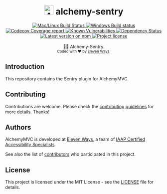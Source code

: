 <h1 align="center">
  <img src="https://protoblast.develry.be/media/static/alchemy-small.png" width=30 alt="Alchemy logo"/>
  <b>alchemy-sentry</b>
</h1>
<div align="center">
  <!-- CI - TravisCI -->
  <a href="https://travis-ci.org/11ways/alchemy-sentry">
    <img src="https://img.shields.io/travis/11ways/alchemy-sentry/master.svg?label=Mac%20OSX%20%26%20Linux" alt="Mac/Linux Build Status" />
  </a>

  <!-- CI - AppVeyor -->
  <a href="https://ci.appveyor.com/project/11ways/alchemy-sentry">
    <img src="https://img.shields.io/appveyor/ci/11ways/alchemy-sentry/master.svg?label=Windows" alt="Windows Build status" />
  </a>

  <!-- Coverage - Codecov -->
  <a href="https://codecov.io/gh/11ways/alchemy-sentry">
    <img src="https://img.shields.io/codecov/c/github/11ways/alchemy-sentry/master.svg" alt="Codecov Coverage report" />
  </a>

  <!-- DM - Snyk -->
  <a href="https://snyk.io/test/github/11ways/alchemy-sentry?targetFile=package.json">
    <img src="https://snyk.io/test/github/11ways/alchemy-sentry/badge.svg?targetFile=package.json" alt="Known Vulnerabilities" />
  </a>

  <!-- DM - David -->
  <a href="https://david-dm.org/11ways/alchemy-sentry">
    <img src="https://david-dm.org/11ways/alchemy-sentry/status.svg" alt="Dependency Status" />
  </a>
</div>

<div align="center">
  <!-- Version - npm -->
  <a href="https://www.npmjs.com/package/alchemy-sentry">
    <img src="https://img.shields.io/npm/v/alchemy-sentry.svg" alt="Latest version on npm" />
  </a>

  <!-- License - MIT -->
  <a href="https://github.com/11ways/alchemy-sentry#license">
    <img src="https://img.shields.io/github/license/11ways/alchemy-sentry.svg" alt="Project license" />
  </a>
</div>
<br>
<div align="center">
  👷🏼 Alchemy-Sentry.
</div>
<div align="center">
  <sub>
    Coded with ❤️ by <a href="#authors">Eleven Ways</a>.
  </sub>
</div>


## Introduction

This repository contains the Sentry plugin for AlchemyMVC.

## Contributing
Contributions are welcome.
Please check the [contributing guidelines](.github/contributing.md) for more details. Thanks!

## Authors

AlchemyMVC is developed at [Eleven Ways](https://www.elevenways.be/), a team of [IAAP Certified Accessibility Specialists](https://www.accessibilityassociation.org/).

See also the list of [contributors](https://github.com/11ways/alchemy-sentry/contributors) who participated in this project.

## License
This project is licensed under the MIT License - see the [LICENSE](https://github.com/11ways/alchemy-sentry/LICENSE) file for details.
